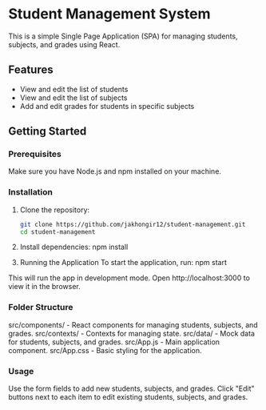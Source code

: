 # Student Management System

This is a simple Single Page Application (SPA) for managing students, subjects, and grades using React.

## Features

- View and edit the list of students
- View and edit the list of subjects
- Add and edit grades for students in specific subjects

## Getting Started

### Prerequisites

Make sure you have Node.js and npm installed on your machine.

### Installation

1. Clone the repository:
   ```bash
   git clone https://github.com/jakhongir12/student-management.git
   cd student-management
   ```
2. Install dependencies:
   npm install

3. Running the Application
   To start the application, run:
   npm start

This will run the app in development mode.
Open http://localhost:3000 to view it in the browser.

### Folder Structure
src/components/ - React components for managing students, subjects, and grades.
src/contexts/ - Contexts for managing state.
src/data/ - Mock data for students, subjects, and grades.
src/App.js - Main application component.
src/App.css - Basic styling for the application.

### Usage
Use the form fields to add new students, subjects, and grades.
Click "Edit" buttons next to each item to edit existing students, subjects, and grades.
